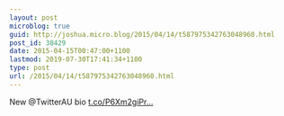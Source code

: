 ```yaml
---
layout: post
microblog: true
guid: http://joshua.micro.blog/2015/04/14/t587975342763048960.html
post_id: 38429
date: 2015-04-15T00:47:00+1100
lastmod: 2019-07-30T17:41:34+1100
type: post
url: /2015/04/14/t587975342763048960.html
---
```

New @TwitterAU bio [t.co/P6Xm2giPr...](http://t.co/P6Xm2giPrC)
